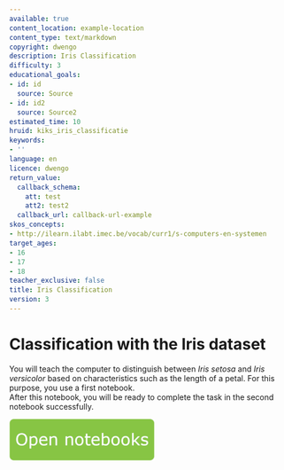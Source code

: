 ```yaml
---
available: true
content_location: example-location
content_type: text/markdown
copyright: dwengo
description: Iris Classification
difficulty: 3
educational_goals:
- id: id
  source: Source
- id: id2
  source: Source2
estimated_time: 10
hruid: kiks_iris_classificatie
keywords:
- ''
language: en
licence: dwengo
return_value:
  callback_schema:
    att: test
    att2: test2
  callback_url: callback-url-example
skos_concepts:
- http://ilearn.ilabt.imec.be/vocab/curr1/s-computers-en-systemen
target_ages:
- 16
- 17
- 18
teacher_exclusive: false
title: Iris Classification
version: 3
---
```

# Classification with the Iris dataset

You will teach the computer to distinguish between *Iris setosa* and *Iris versicolor* based on characteristics such as the length of a petal. For this purpose, you use a first notebook.
<br>After this notebook, you will be ready to complete the task in the second notebook successfully.

[![](embed/Knop.png "Button")](https://kiks.ilabt.imec.be/hub/tmplogin?id=1801_en "Iris-classification")